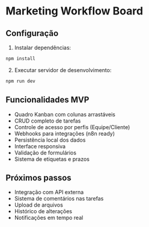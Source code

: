# Marketing Workflow Board

## Configuração

1. Instalar dependências:
```bash
npm install
```

2. Executar servidor de desenvolvimento:
```bash
npm run dev
```

## Funcionalidades MVP

- Quadro Kanban com colunas arrastáveis
- CRUD completo de tarefas
- Controle de acesso por perfis (Equipe/Cliente)
- Webhooks para integrações (n8n ready)
- Persistência local dos dados
- Interface responsiva
- Validação de formulários
- Sistema de etiquetas e prazos

## Próximos passos

- Integração com API externa
- Sistema de comentários nas tarefas
- Upload de arquivos
- Histórico de alterações
- Notificações em tempo real
